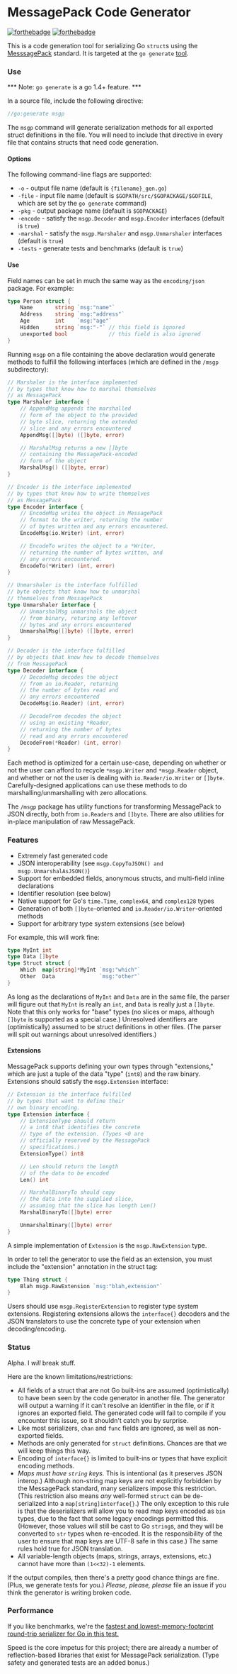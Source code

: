 MessagePack Code Generator
=======

[![forthebadge](http://forthebadge.com/badges/uses-badges.svg)](http://forthebadge.com)
[![forthebadge](http://forthebadge.com/badges/certified-snoop-lion.svg)](http://forthebadge.com)

This is a code generation tool for serializing Go `struct`s using the [MesssagePack](http://msgpack.org) standard. It is targeted 
at the `go generate` [tool](http://tip.golang.org/cmd/go/#hdr-Generate_Go_files_by_processing_source).

### Use

*** Note: `go generate` is a go 1.4+ feature. ***

In a source file, include the following directive:

```go
//go:generate msgp
```

The `msgp` command will generate serialization methods for all exported struct
definitions in the file. You will need to include that directive in every file that contains structs that 
need code generation.

#### Options

The following command-line flags are supported:

 - `-o` - output file name (default is `{filename}_gen.go`)
 - `-file` - input file name (default is `$GOPATH/src/$GOPACKAGE/$GOFILE`, which are set by the `go generate` command)
 - `-pkg` - output package name (default is `$GOPACKAGE`)
 - `-encode` - satisfy the `msgp.Decoder` and `msgp.Encoder` interfaces (default is `true`)
 - `-marshal` - satisfy the `msgp.Marshaler` and `msgp.Unmarshaler` interfaces (default is `true`)
 - `-tests` - generate tests and benchmarks (default is `true`)

#### Use

Field names can be set in much the same way as the `encoding/json` package. For example:

```go
type Person struct {
	Name       string `msg:"name"`
	Address    string `msg:"address"`
	Age        int    `msg:"age"`
	Hidden     string `msg:"-"` // this field is ignored
	unexported bool             // this field is also ignored
}
```

Running `msgp` on a file containing the above declaration would generate methods 
to fulfill the following interfaces (which are defined in the `/msgp` subdirectory):

```go
// Marshaler is the interface implemented
// by types that know how to marshal themselves
// as MessagePack
type Marshaler interface {
	// AppendMsg appends the marshalled
	// form of the object to the provided
	// byte slice, returning the extended
	// slice and any errors encountered
	AppendMsg([]byte) ([]byte, error)

	// MarshalMsg returns a new []byte
	// containing the MessagePack-encoded
	// form of the object
	MarshalMsg() ([]byte, error)
}

// Encoder is the interface implemented
// by types that know how to write themselves
// as MessagePack
type Encoder interface {
	// EncodeMsg writes the object in MessagePack
	// format to the writer, returning the number
	// of bytes written and any errors encountered.
	EncodeMsg(io.Writer) (int, error)

	// EncodeTo writes the object to a *Writer,
	// returning the number of bytes written, and
	// any errors encountered.
	EncodeTo(*Writer) (int, error)
}

// Unmarshaler is the interface fulfilled
// byte objects that know how to unmarshal
// themselves from MessagePack
type Unmarshaler interface {
	// UnmarshalMsg unmarshals the object
	// from binary, returing any leftover
	// bytes and any errors encountered
	UnmarshalMsg([]byte) ([]byte, error)
}

// Decoder is the interface fulfilled
// by objects that know how to decode themselves
// from MessagePack
type Decoder interface {
	// DecodeMsg decodes the object
	// from an io.Reader, returning
	// the number of bytes read and
	// any errors encountered
	DecodeMsg(io.Reader) (int, error)

	// DecodeFrom decodes the object
	// using an existing *Reader,
	// returning the number of bytes
	// read and any errors encountered
	DecodeFrom(*Reader) (int, error)
}
```

Each method is optimized for a certain use-case, depending on whether or not the user
can afford to recycle `*msgp.Writer` and `*msgp.Reader` object, and whether or not
the user is dealing with `io.Reader/io.Writer` or `[]byte`. Carefully-designed applications 
can use these methods to do marshalling/unmarshalling with zero allocations.

The `/msgp` package has utility functions for transforming MessagePack to JSON directly,
both from `io.Reader`s and `[]byte`. There are also utilities for in-place manipulation of
raw MessagePack.

### Features

 - Extremely fast generated code
 - JSON interoperability (see `msgp.CopyToJSON() and msgp.UnmarshalAsJSON()`)
 - Support for embedded fields, anonymous structs, and multi-field inline declarations
 - Identifier resolution (see below)
 - Native support for Go's `time.Time`, `complex64`, and `complex128` types 
 - Generation of both `[]byte`-oriented and `io.Reader/io.Writer`-oriented methods
 - Support for arbitrary type system extensions (see below)

For example, this will work fine:
```go
type MyInt int
type Data []byte
type Struct struct {
	Which  map[string]*MyInt `msg:"which"`
	Other  Data              `msg:"other"`
}
```
As long as the declarations of `MyInt` and `Data` are in the same file, the parser will figure out that 
`MyInt` is really an `int`, and `Data` is really just a `[]byte`. Note that this only works for "base" types 
(no slices or maps, although `[]byte` is supported as a special case.) Unresolved identifiers are (optimistically) 
assumed to be struct definitions in other files. (The parser will spit out warnings about unresolved identifiers.)

#### Extensions

MessagePack supports defining your own types through "extensions," which are just a tuple of
the data "type" (`int8`) and the raw binary. Extensions should satisfy the `msgp.Extension` interface:

```go
// Extension is the interface fulfilled
// by types that want to define their
// own binary encoding.
type Extension interface {
	// ExtensionType should return
	// a int8 that identifies the concrete
	// type of the extension. (Types <0 are
	// officially reserved by the MessagePack
	// specifications.)
	ExtensionType() int8

	// Len should return the length
	// of the data to be encoded
	Len() int

	// MarshalBinaryTo should copy
	// the data into the supplied slice,
	// assuming that the slice has length Len()
	MarshalBinaryTo([]byte) error

	UnmarshalBinary([]byte) error
}
```
A simple implementation of `Extension` is the `msgp.RawExtension` type.

In order to tell the generator to use the field as an extension, you must include the "extension"
annotation in the struct tag:

```go
type Thing struct {
	Blah msgp.RawExtension `msg:"blah,extension"`
}
```

Users should use `msgp.RegisterExtension` to register type system extensions. Registering extensions 
allows the `interface{}` decoders and the JSON translators to use the concrete type of your extension 
when decoding/encoding.

### Status

Alpha. I _will_ break stuff.

Here are the known limitations/restrictions:

 - All fields of a struct that are not Go built-ins are assumed (optimistically) to have been seen by the code generator in another file. The generator will output a warning if it can't resolve an identifier in the file, or if it ignores an exported field. The generated code will fail to compile if you encounter this issue, so it shouldn't catch you by surprise.
 - Like most serializers, `chan` and `func` fields are ignored, as well as non-exported fields.
 - Methods are only generated for `struct` definitions. Chances are that we will keep things this way.
 - Encoding of `interface{}` is limited to built-ins or types that have explicit encoding methods.
 - _Maps must have `string` keys._ This is intentional (as it preserves JSON interop.) Although non-string map keys are not explicitly forbidden by the MessagePack standard, many serializers impose this restriction. (This restriction also means *any* well-formed `struct` can be de-serialized into a `map[string]interface{}`.) The only exception to this rule is that the deserializers will allow you to read map keys encoded as `bin` types, due to the fact that some legacy encodings permitted this. (However, those values will still be cast to Go `string`s, and they will be converted to `str` types when re-encoded. It is the responsibility of the user to ensure that map keys are UTF-8 safe in this case.) The same rules hold true for JSON translation.
 - All variable-length objects (maps, strings, arrays, extensions, etc.) cannot have more than `(1<<32)-1` elements.

If the output compiles, then there's a pretty good chance things are fine. (Plus, we generate tests for you.) *Please, please, please* file an issue if you think the generator is writing broken code.

### Performance

If you like benchmarks, we're the [fastest and lowest-memory-footprint round-trip serializer for Go in this test.](https://github.com/alecthomas/go_serialization_benchmarks)

Speed is the core impetus for this project; there are already a number of reflection-based libraries that exist 
for MessagePack serialization. (Type safety and generated tests are an added bonus.)